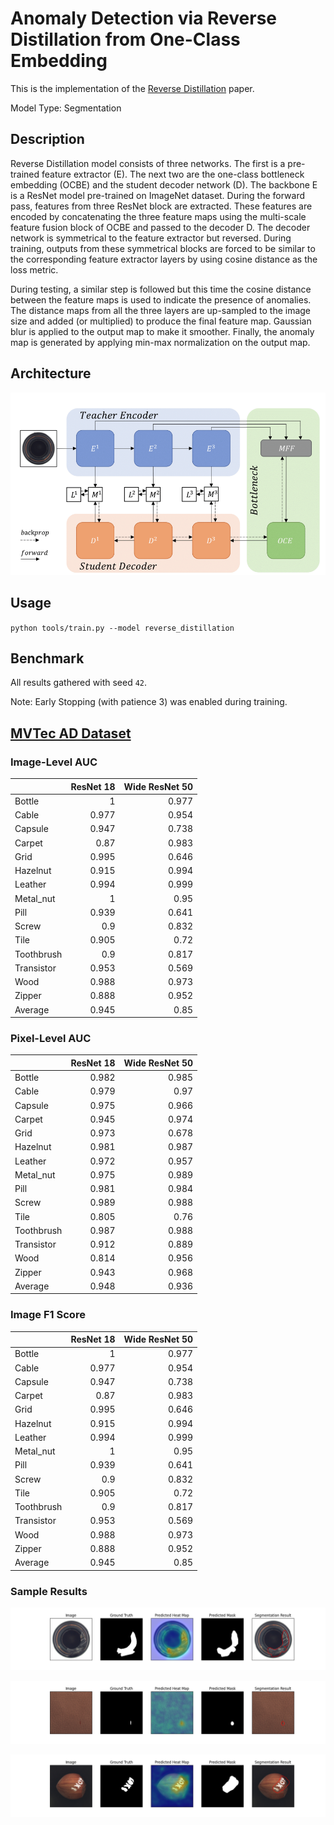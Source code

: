 # Anomaly Detection via Reverse Distillation from One-Class Embedding

This is the implementation of the [Reverse Distillation](https://arxiv.org/pdf/2201.10703v2.pdf) paper.

Model Type: Segmentation

## Description

Reverse Distillation model consists of three networks. The first is a pre-trained feature extractor (E). The next two are the one-class bottleneck embedding (OCBE) and the student decoder network (D). The backbone E is a ResNet model pre-trained on ImageNet dataset. During the forward pass, features from three ResNet block are extracted. These features are encoded by concatenating the three feature maps using the multi-scale feature fusion block of OCBE and passed to the decoder D. The decoder network is symmetrical to the feature extractor but reversed. During training, outputs from these symmetrical blocks are forced to be similar to the corresponding feature extractor layers by using cosine distance as the loss metric.

During testing, a similar step is followed but this time the cosine distance between the feature maps is used to indicate the presence of anomalies. The distance maps from all the three layers are up-sampled to the image size and added (or multiplied) to produce the final feature map. Gaussian blur is applied to the output map to make it smoother. Finally, the anomaly map is generated by applying min-max normalization on the output map.

## Architecture

![Anomaly Detection via Reverse Distillation from One-Class Embedding Architecture](../../../docs/source/images/reverse_distillation/architecture.png "Reverse Distillation Architecture")

## Usage

`python tools/train.py --model reverse_distillation`

## Benchmark

All results gathered with seed `42`.

Note: Early Stopping (with patience 3) was enabled during training.

## [MVTec AD Dataset](https://www.mvtec.com/company/research/datasets/mvtec-ad)

### Image-Level AUC

|            | ResNet 18 | Wide ResNet 50 |
| :--------- | --------: | -------------: |
| Bottle     |         1 |          0.977 |
| Cable      |     0.977 |          0.954 |
| Capsule    |     0.947 |          0.738 |
| Carpet     |      0.87 |          0.983 |
| Grid       |     0.995 |          0.646 |
| Hazelnut   |     0.915 |          0.994 |
| Leather    |     0.994 |          0.999 |
| Metal_nut  |         1 |           0.95 |
| Pill       |     0.939 |          0.641 |
| Screw      |       0.9 |          0.832 |
| Tile       |     0.905 |           0.72 |
| Toothbrush |       0.9 |          0.817 |
| Transistor |     0.953 |          0.569 |
| Wood       |     0.988 |          0.973 |
| Zipper     |     0.888 |          0.952 |
| Average    |     0.945 |           0.85 |

### Pixel-Level AUC

|            | ResNet 18 | Wide ResNet 50 |
| :--------- | --------: | -------------: |
| Bottle     |     0.982 |          0.985 |
| Cable      |     0.979 |           0.97 |
| Capsule    |     0.975 |          0.966 |
| Carpet     |     0.945 |          0.974 |
| Grid       |     0.973 |          0.678 |
| Hazelnut   |     0.981 |          0.987 |
| Leather    |     0.972 |          0.957 |
| Metal_nut  |     0.975 |          0.989 |
| Pill       |     0.981 |          0.984 |
| Screw      |     0.989 |          0.988 |
| Tile       |     0.805 |           0.76 |
| Toothbrush |     0.987 |          0.988 |
| Transistor |     0.912 |          0.889 |
| Wood       |     0.814 |          0.956 |
| Zipper     |     0.943 |          0.968 |
| Average    |     0.948 |          0.936 |

### Image F1 Score

|            | ResNet 18 | Wide ResNet 50 |
| :--------- | --------: | -------------: |
| Bottle     |         1 |          0.977 |
| Cable      |     0.977 |          0.954 |
| Capsule    |     0.947 |          0.738 |
| Carpet     |      0.87 |          0.983 |
| Grid       |     0.995 |          0.646 |
| Hazelnut   |     0.915 |          0.994 |
| Leather    |     0.994 |          0.999 |
| Metal_nut  |         1 |           0.95 |
| Pill       |     0.939 |          0.641 |
| Screw      |       0.9 |          0.832 |
| Tile       |     0.905 |           0.72 |
| Toothbrush |       0.9 |          0.817 |
| Transistor |     0.953 |          0.569 |
| Wood       |     0.988 |          0.973 |
| Zipper     |     0.888 |          0.952 |
| Average    |     0.945 |           0.85 |

### Sample Results

![Sample Result 1](../../../docs/source/images/reverse_distillation/results/0.png "Sample Result 1")

![Sample Result 2](../../../docs/source/images/reverse_distillation/results/1.png "Sample Result 2")

![Sample Result 3](../../../docs/source/images/reverse_distillation/results/2.png "Sample Result 3")
